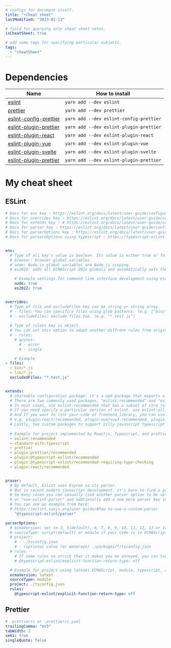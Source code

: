 ```yaml
---
# configs for document itself.
title: "⚡Cheat sheet"
lastModified: "2023-01-13"

# field for querying only cheat sheet notes.
isCheatSheet: true

# add some tags for specifying particular subjects.
tags:
  - "cheatSheet"
---
```

# Dependencies
| Name                                                                           | How to install                          |
| ------------------------------------------------------------------------------ | --------------------------------------- |
| [eslint](https://www.npmjs.com/package/eslint)                                 | `yarn add --dev eslint`                 |
| [prettier](https://www.npmjs.com/package/prettier)                             | `yarn add --dev prettier`               |
| [eslint-config-prettier](https://www.npmjs.com/package/eslint-config-prettier) | `yarn add --dev eslint-config-prettier` |
| [eslint-plugin-prettier](https://www.npmjs.com/package/eslint-plugin-prettier) | `yarn add --dev eslint-plugin-prettier` |
| [eslint-plugin-react](https://www.npmjs.com/package/eslint-plugin-react)       | `yarn add --dev eslint-plugin-react`    |
| [eslint-plugin-vue](https://www.npmjs.com/package/eslint-plugin-vue)           | `yarn add --dev eslint-plugin-vue`      |
| [eslint-plugin-svelte](https://www.npmjs.com/package/eslint-plugin-svelte)     | `yarn add --dev eslint-plugin-svelte`   |
| [eslint-plugin-prettier](https://www.npmjs.com/package/eslint-plugin-prettier) | `yarn add --dev eslint-plugin-prettier`                                        |

# My cheat sheet
## ESLint
```yaml {title="eslintrc.yml"}
# Docs for env key : https://eslint.org/docs/latest/user-guide/configuring/language-options#specifying-environments
# Docs for overrides key : https://eslint.org/docs/latest/user-guide/configuring/configuration-files#how-do-overrides-work
# Docs for extends key : # https://eslint.org/docs/latest/user-guide/configuring/configuration-files#how-do-overrides-work
# Docs for parser key : https://eslint.org/docs/latest/user-guide/configuring/plugins#configure-a-parser
# Docs for parserOptions key : https://eslint.org/docs/latest/user-guide/configuring/language-options#specifying-parser-options
# Docs for parseroOptions using typescript : https://typescript-eslint.io/linting/typed-linting/monorepos


env:
  # Type of all key's value is boolean. Its value is either true or false.
  # browser: browser global variables.
  # node: Node.js global variables and Node.js scoping.
  # es202X: adds all ECMAScript 202x globals and automatically sets the `ecmaVersion` parser option to 2X-9.

	# Example settings for command line interface development using es2022 script.
	node: true
	es2022: true


overrides:
  # Type of file and excludeFiles key can be string or string array.
  # - files: You can specificy files using glob patterns. (e.g. ["bin/*.js*", "lib/*.js"])
  # - excludeFiles: exclude files too. (e.g. "*.test.js")
  
  # Type of rulees key is object.
  # You can set this option to adapt another diffrent rules from origin one.
  # - rules:
    # quotes:
      # - error
      # - single

	# Example
- files:
  - bin/*.js
  - lib/*.js
  excludedFiles: "*.test.js"


extends:
  # shareable configuration package: it's a npm package that exports a configuration object.
  # There are two commonly used packages, "eslint:recommended" and "eslint:all".
  # In most cases, use eslint:recommended that has a subset of core rules which report common problems.
  # If you need specify a particular version of eslint. use eslint:all. It make version of ESlint cannot be changed whatever hapeend.
  # And If you want to lint your code of frontend library, you can use plugins for various frontend library such as React, vue, svelte, and so on.
  # e.g. plugin:react/recommended, plugin:vue/vue3-recommended, plugin:svelte/recommended
  # Lastly, two custom packages to support silly javascript typescript and prettier. use "standard-with-typescript" and "prettier". There's no need to add suffix or preix. just set a plain string value.
  
  # Example for project implemented by Reactjs, Typescript, and prettier
  - eslint:recommended
  - standard-with-typescript
  - prettier
  - plugin:prettier/recommended
  - plugin:@typescript-eslint/recommended
  - plugin:@typescript-eslint/recommended-requiring-type-checking
  - plugin:react/recommended


praser: 
  # By default, Eslint uses Espree as its parser.
  # But in recent modern javascript development, it's bare to find a proejct that doesn't use typescript and frontend library in realworld development.
  # So many cases you can casually find another parser option to be set just like '@typescript-eslint/parser' for typescript project.
  # or "vue-eslint-parser" and addtionally add a one more parser key in parserOptions key set to "@typescript-eslint/parser" for vue proejct with typescript.
  # You can see an example from here:
  # https://eslint.vuejs.org/user-guide/#how-to-use-a-custom-parser
	"@typescript-eslint/parser"

parserOptions:
  # ecmaVersion: set to 3, 5(default), 6, 7, 8, 9, 10, 11, 12, 13 or 14, or "latest"
  # sourceType: script(default) or module if your code is in ECMAScript modules.
  # project:
    # - ./tsconfig.json
    # - (optional value for monorepo) ./packages/*/tsconfig.json
  # rules:
    # If some rules so strick that it makes you be annoyed, you can turn off it as below value of rule set to off.
    # @typescript-eslint/explicit-function-return-type: off

  # Example for project using lateset ECMAScript, module, typescript, and you want turn off the option that annoying you.
  ecmaVersion: latest
  sourceType: module
  project: ./tsconfig.json
  rules:
    @typescript-eslint/explicit-function-return-type: off
```

## Prettier
```yaml {title="prettierrc.yml"}
# .prettierrc or .prettierrc.yaml
trailingComma: "es5" 
tabWidth: 2 
semi: true 
singleQuote: false
```